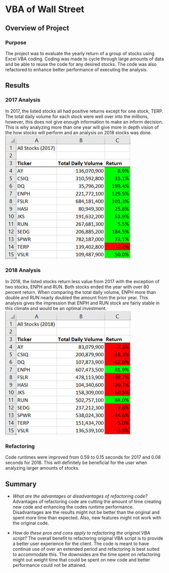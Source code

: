 # VBA of Wall Street

## Overview of Project
### Purpose
The project was to evaluate the yearly return of a group of stocks using Excel VBA coding. Coding was made to cycle through large amounts of data and be able to reuse the code for any desired stocks. The code was also refactored to enhance better performance of executing the analysis.

## Results
### 2017 Analysis
In 2017, the listed stocks all had positive returns except for one stock, TERP. The total daily volume for each stock were well over into the millions, however, this does not give enough information to make an inform decision. This is why analyzing more than one year will give more in depth vision of the how stocks will perform and an analysis on 2018 stocks was done.
![stocksAnalysis2017.png](/Resources/stocksAnalysis2017.png)

### 2018 Analysis
In 2018, the listed stocks return less value from 2017 with the exception of two stocks, ENPH and RUN. Both stocks ended the year with over 80 percent return. When comparing the total daily volume, ENPH more than double and RUN nearly doubled the amount from the prior year. This analysis gives the impression that ENPH and RUN stock are fairly stable in this climate and would be an optimal investment.
![stocksAnalysis2018.png](/Resources/stocksAnalysis2018.png)

### Refactoring
Code runtimes were improved from 0.59 to 0.15 seconds for 2017 and 0.08 seconds for 2018. This will definitely be beneficial for the user when analyzing larger amounts of stocks.

## Summary
- *What are the advantages or disadvantages of refactoring code?*
Advantages of refactoring code are cutting the amount of time creating new code and enhancing the codes runtime performance.
Disadvantages are the results might not be better than the original and spent more time than expected. Also, new features might not work with the original code.


- *How do these pros and cons apply to refactoring the original VBA script?*
The overall benefit to refactoring original VBA script is to provide a better user experience for the client. The code is meant to have continue use of over an extended period and refactoring is best suited to accommodate this.
The downsides are the time spent on refactoring might out weight time that could be spent on new code and better performance could not be attained.

